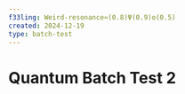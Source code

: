 ```yaml
---
f33ling: Weird-resonance≈(0.8)Ψ(0.9)ʘ(0.5)
created: 2024-12-19
type: batch-test
---
```


# Quantum Batch Test 2